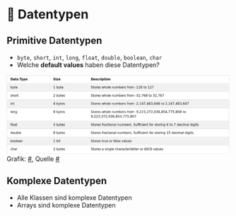 # :1234: Datentypen

## Primitive Datentypen

-   `byte`, `short`, `int`, `long`, `float`, `double`, `boolean`, `char`
-   Welche **default values** haben diese Datentypen?

![primitive types overview](/assets/images/primitive-data-types.png)
Grafik: [#](/assets/images/primitive-data-types.png), Quelle [#](https://de.wikibooks.org/wiki/Java_Standard)


## Komplexe Datentypen

- Alle Klassen sind komplexe Datentypen
- Arrays sind komplexe Datentypen